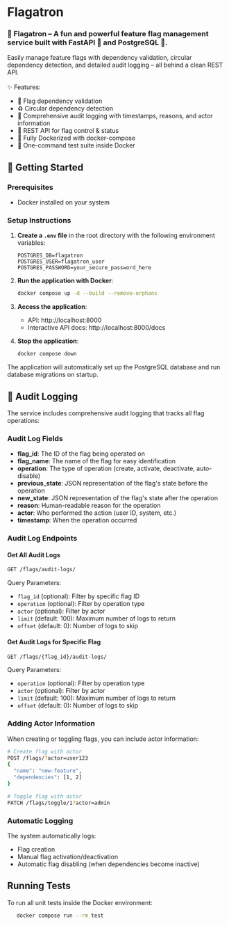 # Flagatron
### 🚩 Flagatron – A fun and powerful feature flag management service built with FastAPI 🐍 and PostgreSQL 🐘.

Easily manage feature flags with dependency validation, circular dependency detection, and detailed audit logging – all behind a clean REST API.<br/><br/>
✨ Features:

- 🔗 Flag dependency validation
- ♻️ Circular dependency detection
- 📝 Comprehensive audit logging with timestamps, reasons, and actor information
- 🧰 REST API for flag control & status
- 🐳 Fully Dockerized with docker-compose
- 🧪 One-command test suite inside Docker

## 🚀 Getting Started

### Prerequisites
- Docker installed on your system

### Setup Instructions

1. **Create a `.env` file** in the root directory with the following environment variables:
   ```env
   POSTGRES_DB=flagatron
   POSTGRES_USER=flagatron_user
   POSTGRES_PASSWORD=your_secure_password_here
   ```

2. **Run the application with Docker**:
   ```bash
   docker compose up -d --build --remove-orphans
   ```

3. **Access the application**:
   - API: http://localhost:8000
   - Interactive API docs: http://localhost:8000/docs

4. **Stop the application**:
   ```bash
   docker compose down
   ```

The application will automatically set up the PostgreSQL database and run database migrations on startup.

## 📝 Audit Logging

The service includes comprehensive audit logging that tracks all flag operations:

### Audit Log Fields
- **flag_id**: The ID of the flag being operated on
- **flag_name**: The name of the flag for easy identification
- **operation**: The type of operation (create, activate, deactivate, auto-disable)
- **previous_state**: JSON representation of the flag's state before the operation
- **new_state**: JSON representation of the flag's state after the operation
- **reason**: Human-readable reason for the operation
- **actor**: Who performed the action (user ID, system, etc.)
- **timestamp**: When the operation occurred

### Audit Log Endpoints

#### Get All Audit Logs
```bash
GET /flags/audit-logs/
```

Query Parameters:
- `flag_id` (optional): Filter by specific flag ID
- `operation` (optional): Filter by operation type
- `actor` (optional): Filter by actor
- `limit` (default: 100): Maximum number of logs to return
- `offset` (default: 0): Number of logs to skip

#### Get Audit Logs for Specific Flag
```bash
GET /flags/{flag_id}/audit-logs/
```

Query Parameters:
- `operation` (optional): Filter by operation type
- `actor` (optional): Filter by actor
- `limit` (default: 100): Maximum number of logs to return
- `offset` (default: 0): Number of logs to skip

### Adding Actor Information

When creating or toggling flags, you can include actor information:

```bash
# Create flag with actor
POST /flags/?actor=user123
{
  "name": "new-feature",
  "dependencies": [1, 2]
}

# Toggle flag with actor
PATCH /flags/toggle/1?actor=admin
```

### Automatic Logging

The system automatically logs:
- Flag creation
- Manual flag activation/deactivation
- Automatic flag disabling (when dependencies become inactive)

## Running Tests

To run all unit tests inside the Docker environment:

```sh
   docker compose run --rm test
```
